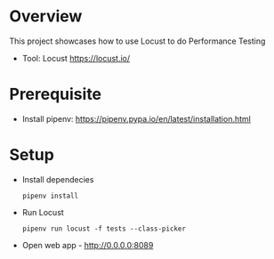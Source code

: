 # Overview
This project showcases how to use Locust to do Performance Testing
- Tool: Locust https://locust.io/

# Prerequisite
- Install pipenv: https://pipenv.pypa.io/en/latest/installation.html

# Setup
- Install dependecies
    ```
    pipenv install
    ```
- Run Locust
    ```
    pipenv run locust -f tests --class-picker
    ```

- Open web app - http://0.0.0.0:8089